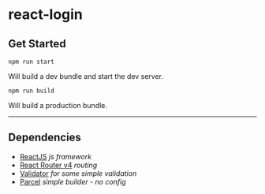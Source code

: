 react-login
=================

Get Started
------------

```
npm run start
```
Will build a dev bundle and start the dev server.

```
npm run build
```
Will build a production bundle.

---

Dependencies
------------

- [ReactJS](https://reactjs.org/) *js framework*
- [React Router v4](https://reacttraining.com/react-router/) *routing*
- [Validator](https://www.npmjs.com/package/validator) *for some simple validation*
- [Parcel](https://parceljs.org/) *simple builder - no config*
